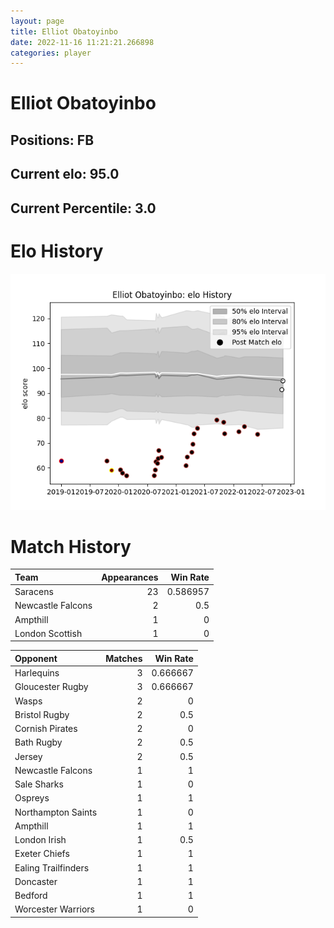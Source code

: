 ```yaml
---  
layout: page  
title: Elliot Obatoyinbo  
date: 2022-11-16 11:21:21.266898  
categories: player  
---
```

# Elliot Obatoyinbo

## Positions: FB

## Current elo: 95.0

## Current Percentile: 3.0

# Elo History


![elo history](history_ElliotObatoyinbo.png)
# Match History


| Team              |   Appearances |   Win Rate |
|:------------------|--------------:|-----------:|
| Saracens          |            23 |   0.586957 |
| Newcastle Falcons |             2 |   0.5      |
| Ampthill          |             1 |   0        |
| London Scottish   |             1 |   0        |

| Opponent            |   Matches |   Win Rate |
|:--------------------|----------:|-----------:|
| Harlequins          |         3 |   0.666667 |
| Gloucester Rugby    |         3 |   0.666667 |
| Wasps               |         2 |   0        |
| Bristol Rugby       |         2 |   0.5      |
| Cornish Pirates     |         2 |   0        |
| Bath Rugby          |         2 |   0.5      |
| Jersey              |         2 |   0.5      |
| Newcastle Falcons   |         1 |   1        |
| Sale Sharks         |         1 |   0        |
| Ospreys             |         1 |   1        |
| Northampton Saints  |         1 |   0        |
| Ampthill            |         1 |   1        |
| London Irish        |         1 |   0.5      |
| Exeter Chiefs       |         1 |   1        |
| Ealing Trailfinders |         1 |   1        |
| Doncaster           |         1 |   1        |
| Bedford             |         1 |   1        |
| Worcester Warriors  |         1 |   0        |